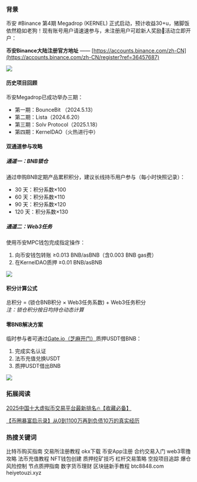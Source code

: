 ### 背景
币安 #Binance 第4期 Megadrop (KERNEL) 正式启动，预计收益30+u，猪脚饭依然稳如老狗！现有账号用户请速速参与，未注册用户可趁新人奖励🎁活动立即开户：

**币安Binance大陆注册官方地址** —— [https://accounts.binance.com/zh-CN](https://accounts.binance.com/zh-CN/register?ref=36457687)

[![](https://fe095ec.webp.li/top-10-exchanges-002.jpg)](https://accounts.binance.com/zh-CN/register?ref=36457687)

#### 历史项目回顾
币安Megadrop已成功举办三期：
- 第一期：BounceBit （2024.5.13）
- 第二期：Lista（2024.6.20）
- 第三期：Solv Protocol（2025.1.18）
- 第四期：KernelDAO（火热进行中）

#### 双通道参与攻略
##### 通道一：BNB锁仓
通过申购BNB定期产品累积积分，建议长线持币用户参与（每小时快照记录）：
- 30 天：积分系数×100
- 60 天：积分系数×110
- 90 天：积分系数×120
- 120 天：积分系数×130

##### 通道二：Web3任务
使用币安MPC钱包完成指定操作：
1. 向币安钱包转账 ≥0.013 BNB/asBNB（含0.003 BNB gas费）
2. 在KernelDAO质押 ≥0.01 BNB/asBNB

[![](https://fe095ec.webp.li/binance-megadrop_001.jpeg)](https://accounts.binance.com/zh-CN/register?ref=36457687)

#### 积分计算公式
总积分 = (锁仓BNB积分 × Web3任务系数) + Web3任务积分  
*注：锁仓积分按日均持仓动态计算*

#### 零BNB解决方案
临时参与者可通过[Gate.io（芝麻开门）](https://www.gate.io/zh/signup?ref_type=103&ref=A1ERAQ)质押USDT借BNB：
1. 完成实名认证
2. 法币充值兑换USDT
3. 质押USDT借出BNB

[![](https://fe095ec.webp.li/20250410183843687.png)](https://btc8848.com/top-10-exchanges)

### 拓展阅读
[2025中国十大虚拟币交易平台最新排名🔥【收藏必备】](https://btc8848.com/top-10-exchanges/)

[【币圈暴富启示录】从0到1100万再到负债10万的真实经历](https://heiyetouzi.xyz/biquanstory001/)

### 热搜关键词
比特币购买指南 交易所注册教程 okx下载 币安App注册 合约交易入门 web3零撸攻略 法币充值教程 NFT钱包创建 质押挖矿技巧 杠杆交易策略 空投项目追踪 爆仓风险控制 节点质押指南 数字货币理财 区块链新手教程 btc8848.com heiyetouzi.xyz